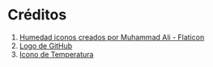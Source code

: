 # Créditos

1. <a href="https://www.flaticon.es/iconos-gratis/humedad" title="humedad iconos">Humedad iconos creados por Muhammad Ali - Flaticon</a>
2. <a href="https://icon-icons.com/es/icono/github-logo/73546" title="github logo">Logo de GitHub</a>
3. <a href="https://icon-icons.com/es/icono/temperatura/176010" title="temp logo">Icono de Temperatura</a>